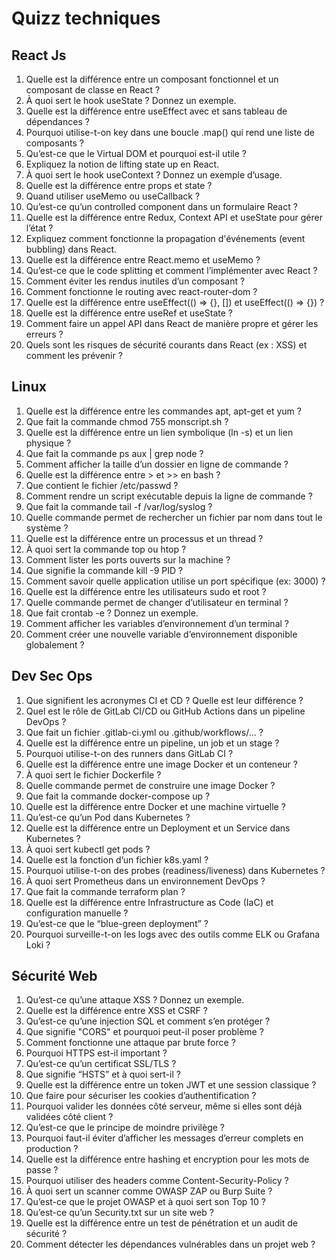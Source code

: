 # Quizz techniques

React Js
--------
1. Quelle est la différence entre un composant fonctionnel et un composant de classe en React ?
2. À quoi sert le hook useState ? Donnez un exemple.
3. Quelle est la différence entre useEffect avec et sans tableau de dépendances ?
4. Pourquoi utilise-t-on key dans une boucle .map() qui rend une liste de composants ?
5. Qu’est-ce que le Virtual DOM et pourquoi est-il utile ?
6. Expliquez la notion de lifting state up en React.
7. À quoi sert le hook useContext ? Donnez un exemple d’usage.
8. Quelle est la différence entre props et state ?
9. Quand utiliser useMemo ou useCallback ?
10. Qu’est-ce qu’un controlled component dans un formulaire React ?
11. Quelle est la différence entre Redux, Context API et useState pour gérer l’état ?
12. Expliquez comment fonctionne la propagation d'événements (event bubbling) dans React.
13. Quelle est la différence entre React.memo et useMemo ?
14. Qu’est-ce que le code splitting et comment l’implémenter avec React ?
15. Comment éviter les rendus inutiles d’un composant ?
16. Comment fonctionne le routing avec react-router-dom ?
17. Quelle est la différence entre useEffect(() => {}, []) et useEffect(() => {}) ?
18. Quelle est la différence entre useRef et useState ?
19. Comment faire un appel API dans React de manière propre et gérer les erreurs ?
20. Quels sont les risques de sécurité courants dans React (ex : XSS) et comment les prévenir ?

Linux
-----
1. Quelle est la différence entre les commandes apt, apt-get et yum ?
2. Que fait la commande chmod 755 monscript.sh ?
3. Quelle est la différence entre un lien symbolique (ln -s) et un lien physique ?
4. Que fait la commande ps aux | grep node ?
5. Comment afficher la taille d’un dossier en ligne de commande ?
6. Quelle est la différence entre > et >> en bash ?
7. Que contient le fichier /etc/passwd ?
8. Comment rendre un script exécutable depuis la ligne de commande ?
9. Que fait la commande tail -f /var/log/syslog ?
10. Quelle commande permet de rechercher un fichier par nom dans tout le système ?
11. Quelle est la différence entre un processus et un thread ?
12. À quoi sert la commande top ou htop ?
13. Comment lister les ports ouverts sur la machine ?
14. Que signifie la commande kill -9 PID ?
15. Comment savoir quelle application utilise un port spécifique (ex: 3000) ?
16. Quelle est la différence entre les utilisateurs sudo et root ?
17. Quelle commande permet de changer d’utilisateur en terminal ?
18. Que fait crontab -e ? Donnez un exemple.
19. Comment afficher les variables d’environnement d’un terminal ?
20. Comment créer une nouvelle variable d’environnement disponible globalement ?

Dev Sec Ops
-----------
1. Que signifient les acronymes CI et CD ? Quelle est leur différence ?
2. Quel est le rôle de GitLab CI/CD ou GitHub Actions dans un pipeline DevOps ?
3. Que fait un fichier .gitlab-ci.yml ou .github/workflows/... ?
4. Quelle est la différence entre un pipeline, un job et un stage ?
5. Pourquoi utilise-t-on des runners dans GitLab CI ?
6. Quelle est la différence entre une image Docker et un conteneur ?
7. À quoi sert le fichier Dockerfile ?
8. Quelle commande permet de construire une image Docker ?
9. Que fait la commande docker-compose up ?
10. Quelle est la différence entre Docker et une machine virtuelle ?
11. Qu’est-ce qu’un Pod dans Kubernetes ?
12. Quelle est la différence entre un Deployment et un Service dans Kubernetes ?
13. À quoi sert kubectl get pods ?
14. Quelle est la fonction d’un fichier k8s.yaml ?
15. Pourquoi utilise-t-on des probes (readiness/liveness) dans Kubernetes ?
16. À quoi sert Prometheus dans un environnement DevOps ?
17. Que fait la commande terraform plan ?
18. Quelle est la différence entre Infrastructure as Code (IaC) et configuration manuelle ?
19. Qu’est-ce que le “blue-green deployment” ?
20. Pourquoi surveille-t-on les logs avec des outils comme ELK ou Grafana Loki ?


Sécurité Web 
------------
1. Qu’est-ce qu’une attaque XSS ? Donnez un exemple.
2. Quelle est la différence entre XSS et CSRF ?
3. Qu’est-ce qu’une injection SQL et comment s’en protéger ?
4. Que signifie "CORS" et pourquoi peut-il poser problème ?
5. Comment fonctionne une attaque par brute force ?
6. Pourquoi HTTPS est-il important ?
7. Qu’est-ce qu’un certificat SSL/TLS ?
8. Que signifie “HSTS” et à quoi sert-il ?
9. Quelle est la différence entre un token JWT et une session classique ?
10. Que faire pour sécuriser les cookies d’authentification ?
11. Pourquoi valider les données côté serveur, même si elles sont déjà validées côté client ?
12. Qu’est-ce que le principe de moindre privilège ?
13. Pourquoi faut-il éviter d’afficher les messages d’erreur complets en production ?
14. Quelle est la différence entre hashing et encryption pour les mots de passe ?
15. Pourquoi utiliser des headers comme Content-Security-Policy ?
16. À quoi sert un scanner comme OWASP ZAP ou Burp Suite ?
17. Qu’est-ce que le projet OWASP et à quoi sert son Top 10 ?
18. Qu’est-ce qu’un Security.txt sur un site web ?
19. Quelle est la différence entre un test de pénétration et un audit de sécurité ?
20. Comment détecter les dépendances vulnérables dans un projet web ?
